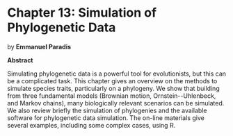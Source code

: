 # <strong>Chapter 13:</strong> Simulation of Phylogenetic Data

by **Emmanuel Paradis**

**Abstract**

Simulating phylogenetic data is a powerful tool for evolutionists, but this can be a complicated task. This chapter gives an overview on the methods to simulate species traits, particularly on a phylogeny. We show that building from three fundamental models (Brownian motion, Ornstein--Uhlenbeck, and Markov chains), many biologically relevant scenarios can be simulated. We also review briefly the simulation of phylogenies and the available software for phylogenetic data simulation. The on-line materials give several examples, including some complex cases, using R.
